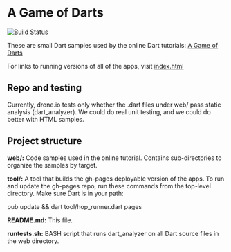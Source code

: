 A Game of Darts
===============
[![Build Status](https://drone.io/github.com/dart-lang/dart-tutorials-samples/status.png)](https://drone.io/github.com/dart-lang/dart-tutorials-samples/latest)

These are small Dart samples used by the online Dart tutorials:
[A Game of Darts](http://www.dartlang.org/docs/tutorials/)

For links to running versions of all of the apps, visit
[index.html](http://dart-lang.github.io/dart-tutorials-samples/)

Repo and testing
----------------
Currently, drone.io tests only whether the .dart files under web/ pass static analysis (dart_analyzer). We could do real unit testing, and we could do better with HTML samples.

Project structure
-----------------

**web/:**
	Code samples used in the online tutorial. Contains sub-directories to organize the samples by target.

**tool/:**
	A tool that builds the gh-pages deployable version of the apps.
	To run and update the gh-pages repo, run these commands from the top-level directory. Make sure Dart is in your path:

pub update && dart tool/hop_runner.dart pages


**README.md:**
	This file.

**runtests.sh:**
       BASH script that runs dart_analyzer on all Dart source files in the web directory.
